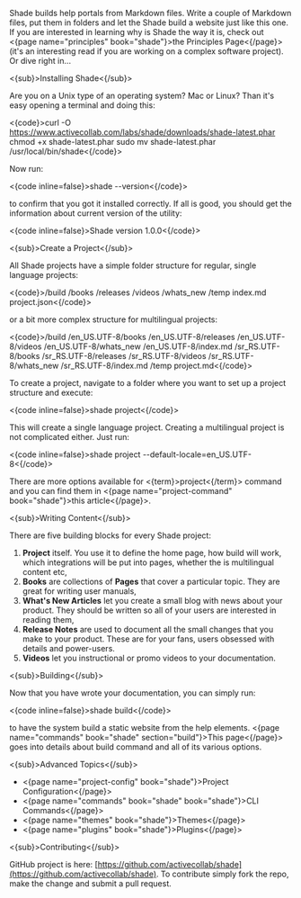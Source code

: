Shade builds help portals from Markdown files. Write a couple of Markdown files, put them in folders and let the Shade build a website just like this one. If you are interested in learning why is Shade the way it is, check out <{page name="principles" book="shade"}>the Principles Page<{/page}> (it's an interesting read if you are working on a complex software project). Or dive right in…

<{sub}>Installing Shade<{/sub}>

Are you on a Unix type of an operating system? Mac or Linux? Than it's easy opening a terminal and doing this:

<{code}>curl -O https://www.activecollab.com/labs/shade/downloads/shade-latest.phar
chmod +x shade-latest.phar
sudo mv shade-latest.phar /usr/local/bin/shade<{/code}>

Now run:

<{code inline=false}>shade --version<{/code}>

to confirm that you got it installed correctly. If all is good, you should get the information about current version of the utility:

<{code inline=false}>Shade version 1.0.0<{/code}>

<{sub}>Create a Project<{/sub}>

All Shade projects have a simple folder structure for regular, single language projects:

<{code}>/build
/books
/releases
/videos
/whats_new
/temp
index.md
project.json<{/code}>

or a bit more complex structure for multilingual projects:

<{code}>/build
/en_US.UTF-8/books
/en_US.UTF-8/releases
/en_US.UTF-8/videos
/en_US.UTF-8/whats_new
/en_US.UTF-8/index.md
/sr_RS.UTF-8/books
/sr_RS.UTF-8/releases
/sr_RS.UTF-8/videos
/sr_RS.UTF-8/whats_new
/sr_RS.UTF-8/index.md
/temp
project.md<{/code}>

To create a project, navigate to a folder where you want to set up a project structure and execute:

<{code inline=false}>shade project<{/code}>

This will create a single language project. Creating a multilingual project is not complicated either. Just run:

<{code inline=false}>shade project --default-locale=en_US.UTF-8<{/code}>

There are more options available for <{term}>project<{/term}> command and you can find them in <{page name="project-command" book="shade"}>this article<{/page}>.

<{sub}>Writing Content<{/sub}>

There are five building blocks for every Shade project:

1. **Project** itself. You use it to define the home page, how build will work, which integrations will be put into pages, whether the is multilingual content etc,
2. **Books** are collections of **Pages** that cover a particular topic. They are great for writing user manuals,
3. **What's New Articles** let you create a small blog with news about your product. They should be written so all of your users are interested in reading them,
4. **Release Notes** are used to document all the small changes that you make to your product. These are for your fans, users obsessed with details and power-users.
5. **Videos** let you instructional or promo videos to your documentation.

<{sub}>Building<{/sub}>

Now that you have wrote your documentation, you can simply run:

<{code inline=false}>shade build<{/code}>

to have the system build a static website from the help elements. <{page name="commands" book="shade" section="build"}>This page<{/page}> goes into details about build command and all of its various options.

<{sub}>Advanced Topics<{/sub}>

* <{page name="project-config" book="shade"}>Project Configuration<{/page}>
* <{page name="commands" book="shade" book="shade"}>CLI Commands<{/page}>
* <{page name="themes" book="shade"}>Themes<{/page}>
* <{page name="plugins" book="shade"}>Plugins<{/page}>

<{sub}>Contributing<{/sub}>

GitHub project is here: [https://github.com/activecollab/shade](https://github.com/activecollab/shade). To contribute simply fork the repo, make the change and submit a pull request.